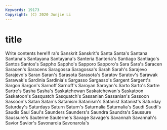 ```yaml
---
Keywords: 19173
Copyright: (C) 2020 Junjie Li
---
```


# title

Write contents here!!!
ra's 
Sanskrit 
Sanskrit's 
Santa 
Santa's 
Santana 
Santana's 
Santayana 
Santayana's 
Santeria
Santeria's 
Santiago 
Santiago's 
Santos 
Santos's 
Sappho 
Sappho's 
Sapporo 
Sapporo's 
Sara
Sara's 
Saracen 
Saracen's 
Saracens 
Saragossa 
Saragossa's 
Sarah 
Sarah's 
Sarajevo 
Sarajevo's
Saran 
Saran's 
Sarasota 
Sarasota's 
Saratov 
Saratov's 
Sarawak 
Sarawak's 
Sardinia 
Sardinia's
Sargasso 
Sargasso's 
Sargent 
Sargent's 
Sargon 
Sargon's 
Sarnoff 
Sarnoff's 
Saroyan 
Saroyan's
Sarto 
Sarto's 
Sartre 
Sartre's 
Sasha 
Sasha's 
Saskatchewan 
Saskatchewan's 
Saskatoon 
Saskatoon's
Sasquatch 
Sasquatch's 
Sassanian 
Sassanian's 
Sassoon 
Sassoon's 
Satan 
Satan's 
Satanism 
Satanism's
Satanist 
Satanist's 
Saturday 
Saturday's 
Saturdays 
Saturn 
Saturn's 
Saturnalia 
Saturnalia's 
Saudi
Saudi's 
Saudis 
Saul 
Saul's 
Saunders 
Saunders's 
Saundra 
Saundra's 
Saussure 
Saussure's
Sauterne 
Sauterne's 
Savage 
Savage's 
Savannah 
Savannah's 
Savior 
Savior's 
Savonarola 
Savonarola's
